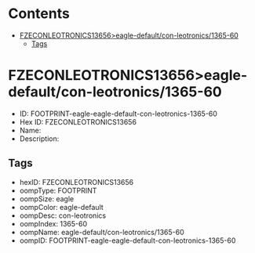 



Contents
========

* [FZECONLEOTRONICS13656>eagle-default/con-leotronics/1365-60](#fzeconleotronics13656eagle-defaultcon-leotronics1365-60)
	* [Tags](#tags)

# FZECONLEOTRONICS13656>eagle-default/con-leotronics/1365-60

- ID: FOOTPRINT-eagle-eagle-default-con-leotronics-1365-60
- Hex ID: FZECONLEOTRONICS13656
- Name: 
- Description: 

## Tags

- hexID: FZECONLEOTRONICS13656
- oompType: FOOTPRINT
- oompSize: eagle
- oompColor: eagle-default
- oompDesc: con-leotronics
- oompIndex: 1365-60
- oompName: eagle-default/con-leotronics/1365-60
- oompID: FOOTPRINT-eagle-eagle-default-con-leotronics-1365-60
